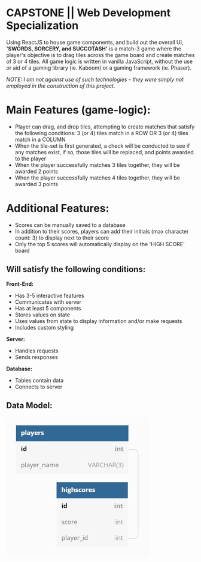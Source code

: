 # CAPSTONE || Web Development Specialization

Using ReactJS to house game components, and build out the overall UI, **'SWORDS, SORCERY, and SUCCOTASH'** is a match-3 game where the player's objective is to drag tiles across the game board and create matches of 3 or 4 tiles. All game logic is written in vanilla JavaScript, without the use or aid of a gaming library (ie. Kaboom) or a gaming framework (ie. Phaser).

_NOTE: I am not against use of such technologies - they were simply not employed in the construction of this project._

# Main Features (game-logic):

- Player can drag, and drop tiles, attempting to create matches that satisfy the following conditions: 3 (or 4) tiles match in a ROW OR 3 (or 4) tiles match in a COLUMN
- When the tile-set is first generated, a check will be conducted to see if any matches exist, if so, those tiles will be replaced, and points awarded to the player
- When the player successfully matches 3 tiles together, they will be awarded 2 points
- When the player successfully matches 4 tiles together, they will be awarded 3 points

# Additional Features:

- Scores can be manually saved to a database
- In addition to their scores, players can add their initials (max character count: 3) to display next to their score
- Only the top 5 scores will automatically display on the 'HIGH SCORE' board

## Will satisfy the following conditions:

**Front-End:**

- Has 3-5 interactive features
- Communicates with server
- Has at least 5 components
- Stores values on state
- Uses values from state to display information and/or make requests
- Includes custom styling

**Server:**

- Handles requests
- Sends responses

**Database:**

- Tables contain data
- Connects to server

## Data Model:

![data-model](./data-model.jpg)
